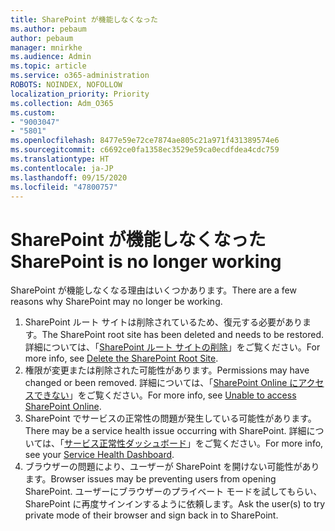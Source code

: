 ```yaml
---
title: SharePoint が機能しなくなった
ms.author: pebaum
author: pebaum
manager: mnirkhe
ms.audience: Admin
ms.topic: article
ms.service: o365-administration
ROBOTS: NOINDEX, NOFOLLOW
localization_priority: Priority
ms.collection: Adm_O365
ms.custom:
- "9003047"
- "5801"
ms.openlocfilehash: 8477e59e72ce7874ae805c21a971f431389574e6
ms.sourcegitcommit: c6692ce0fa1358ec3529e59ca0ecdfdea4cdc759
ms.translationtype: HT
ms.contentlocale: ja-JP
ms.lasthandoff: 09/15/2020
ms.locfileid: "47800757"
---
```

# <a name="sharepoint-is-no-longer-working"></a><span data-ttu-id="310d5-102">SharePoint が機能しなくなった</span><span class="sxs-lookup"><span data-stu-id="310d5-102">SharePoint is no longer working</span></span>

<span data-ttu-id="310d5-103">SharePoint が機能しなくなる理由はいくつかあります。</span><span class="sxs-lookup"><span data-stu-id="310d5-103">There are a few reasons why SharePoint may no longer be working.</span></span>

1. <span data-ttu-id="310d5-104">SharePoint ルート サイトは削除されているため、復元する必要があります。</span><span class="sxs-lookup"><span data-stu-id="310d5-104">The SharePoint root site has been deleted and needs to be restored.</span></span> <span data-ttu-id="310d5-105">詳細については、「[SharePoint ルート サイトの削除](https://docs.microsoft.com/sharepoint/troubleshoot/sites/url-that-resides-under-root-site-collection-is-broken)」をご覧ください。</span><span class="sxs-lookup"><span data-stu-id="310d5-105">For more info, see [Delete the SharePoint Root Site](https://docs.microsoft.com/sharepoint/troubleshoot/sites/url-that-resides-under-root-site-collection-is-broken).</span></span>
2. <span data-ttu-id="310d5-106">権限が変更または削除された可能性があります。</span><span class="sxs-lookup"><span data-stu-id="310d5-106">Permissions may have changed or been removed.</span></span> <span data-ttu-id="310d5-107">詳細については、「[SharePoint Online にアクセスできない](https://docs.microsoft.com/sharepoint/troubleshoot/sharing-and-permissions/sharepoint-online-inaccessible)」をご覧ください。</span><span class="sxs-lookup"><span data-stu-id="310d5-107">For more info, see [Unable to access SharePoint Online](https://docs.microsoft.com/sharepoint/troubleshoot/sharing-and-permissions/sharepoint-online-inaccessible).</span></span>
3. <span data-ttu-id="310d5-108">SharePoint でサービスの正常性の問題が発生している可能性があります。</span><span class="sxs-lookup"><span data-stu-id="310d5-108">There may be a service health issue occurring with SharePoint.</span></span> <span data-ttu-id="310d5-109">詳細については、「[サービス正常性ダッシュボード](https://admin.microsoft.com/AdminPortal/Home#/servicehealth)」をご覧ください。</span><span class="sxs-lookup"><span data-stu-id="310d5-109">For more info, see your [Service Health Dashboard](https://admin.microsoft.com/AdminPortal/Home#/servicehealth).</span></span>
4. <span data-ttu-id="310d5-110">ブラウザーの問題により、ユーザーが SharePoint を開けない可能性があります。</span><span class="sxs-lookup"><span data-stu-id="310d5-110">Browser issues may be preventing users from opening SharePoint.</span></span> <span data-ttu-id="310d5-111">ユーザーにブラウザーのプライベート モードを試してもらい、SharePoint に再度サインインするように依頼します。</span><span class="sxs-lookup"><span data-stu-id="310d5-111">Ask the user(s) to try private mode of their browser and sign back in to SharePoint.</span></span>
